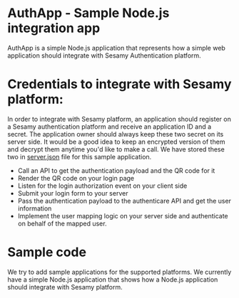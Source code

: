 # AuthApp - Sample Node.js integration app

AuthApp is a simple Node.js application that represents how a simple web application should integrate with Sesamy Authentication platform.

# Credentials to integrate with Sesamy platform:

In order to integrate with Sesamy platform, an application should register on a Sesamy authentication platform and receive an application ID and a secret. The application owner should always keep these two secret on its server side. It would be a good idea to keep an encrypted version of them and decrypt them anytime you'd like to make a call. We have stored these two in [server.json](./server.son) file for this sample application. 

- Call an API to get the authentication payload and the QR code for it
- Render the QR code on your login page
- Listen for the login authorization event on your client side
- Submit your login form to your server
- Pass the authentication payload to the authenticare API and get the user information
- Implement the user mapping logic on your server side and authenticate on behalf of the mapped user. 

# Sample code

We try to add sample applications for the supported platforms. We currently have a simple Node.js application that shows how a Node.js application should integrate with Sesamy platform. 
